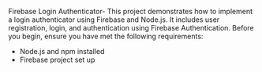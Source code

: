 Firebase Login Authenticator-
This project demonstrates how to implement a login authenticator using Firebase and Node.js. It includes user registration, login, and authentication using Firebase Authentication.
Before you begin, ensure you have met the following requirements:
- Node.js and npm installed
- Firebase project set up


